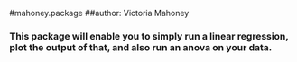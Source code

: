#mahoney.package
##author: Victoria Mahoney
### This package will enable you to simply run a linear regression, plot the output of that, and also run an anova on your data. 